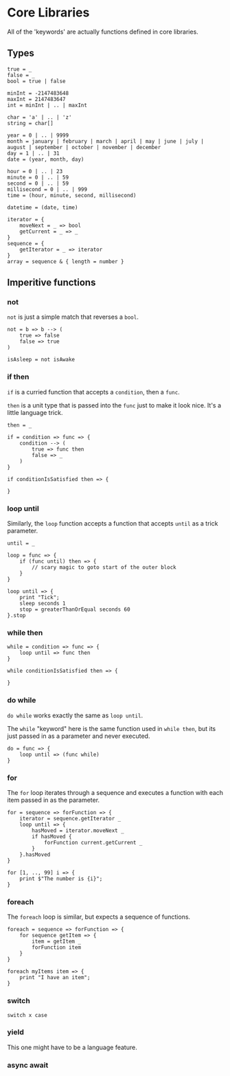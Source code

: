 # Core Libraries

All of the 'keywords' are actually functions defined in core libraries.

## Types

```
true = _
false = _
bool = true | false

minInt = -2147483648
maxInt = 2147483647
int = minInt | .. | maxInt

char = 'a' | .. | 'z'
string = char[]

year = 0 | .. | 9999
month = january | february | march | april | may | june | july | august | september | october | november | december
day = 1 | .. | 31
date = (year, month, day)

hour = 0 | .. | 23
minute = 0 | .. | 59
second = 0 | .. | 59
millisecond = 0 | .. | 999
time = (hour, minute, second, millisecond)

datetime = (date, time)

iterator = {
    moveNext = _ => bool
    getCurrent = _ => _
}
sequence = {
    getIterator = _ => iterator
}
array = sequence & { length = number }
```

## Imperitive functions

### not

`not` is just a simple match that reverses a `bool`.

```
not = b => b --> (
    true => false
    false => true
)
```
```
isAsleep = not isAwake
```

### if then

`if` is a curried function that accepts a `condition`, then a `func`.

`then` is a unit type that is passed into the `func` just to make it look nice. It's a little language trick.

```
then = _

if = condition => func => {
    condition --> (
        true => func then
        false => _
    )
}
```

```
if conditionIsSatisfied then => {
    
}
```

### loop until

Similarly, the `loop` function accepts a function that accepts `until` as a trick parameter.

```
until = _

loop = func => {
    if (func until) then => {
        // scary magic to goto start of the outer block
    }
}
```
```
loop until => {
    print "Tick";
    sleep seconds 1
    stop = greaterThanOrEqual seconds 60
}.stop
```

### while then

```
while = condition => func => {
    loop until => func then
}
```

```
while conditionIsSatisfied then => {

}
```

### do while

`do while` works exactly the same as `loop until`.

The `while` "keyword" here is the same function used in `while then`, but its just passed in as a parameter and never executed.

```
do = func => {
    loop until => (func while)
}
```

### for

The `for` loop iterates through a sequence and executes a function with each item passed in as the parameter.

```
for = sequence => forFunction => {
    iterator = sequence.getIterator _
    loop until => {
        hasMoved = iterator.moveNext _
        if hasMoved {
            forFunction current.getCurrent _
        }
    }.hasMoved
}
```
```
for [1, .., 99] i => {
    print $"The number is {i}";
}
```

### foreach

The `foreach` loop is similar, but expects a sequence of functions.

```
foreach = sequence => forFunction => {
    for sequence getItem => {
        item = getItem _
        forFunction item
    }
}
```
```
foreach myItems item => {
    print "I have an item";
}
```

### switch

```
switch x case 
```

### yield

This one might have to be a language feature.

### async await

